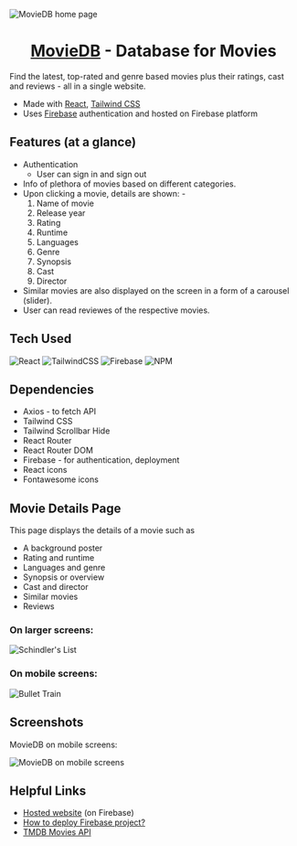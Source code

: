 ![MovieDB home page](src/assets/MovieDB-large-screen.png)

<h1 style="text-align: center;"><a href="https://movies-tv-db-react.web.app/">MovieDB</a> - Database for Movies</h1>

Find the latest, top-rated and genre based movies plus their ratings, cast and reviews - all in a single website.

- Made with [React](https://reactjs.org/), [Tailwind CSS](https://tailwindcss.com/) 
- Uses [Firebase](https://firebase.google.com/) authentication and hosted on Firebase platform

## Features (at a glance)

- Authentication
  - User can sign in and sign out
- Info of plethora of movies based on different categories.
- Upon clicking a movie, details are shown: -
  1. Name of movie
  2. Release year
  3. Rating
  4. Runtime
  5. Languages
  6. Genre
  7. Synopsis
  8. Cast
  9. Director
- Similar movies are also displayed on the screen in a form of a carousel (slider).
- User can read reviewes of the respective movies.

## Tech Used

![React](https://img.shields.io/badge/react-%2320232a.svg?style=for-the-badge&logo=react&logoColor=%2361DAFB)
![TailwindCSS](https://img.shields.io/badge/tailwindcss-%2338B2AC.svg?style=for-the-badge&logo=tailwind-css&logoColor=white)
![Firebase](https://img.shields.io/badge/firebase-%23039BE5.svg?style=for-the-badge&logo=firebase)
![NPM](https://img.shields.io/badge/NPM-%23000000.svg?style=for-the-badge&logo=npm&logoColor=white)

## Dependencies

- Axios - to fetch API
- Tailwind CSS
- Tailwind Scrollbar Hide
- React Router
- React Router DOM
- Firebase - for authentication, deployment
- React icons
- Fontawesome icons

## Movie Details Page

This page displays the details of a movie such as
- A background poster
- Rating and runtime
- Languages and genre
- Synopsis or overview
- Cast and director
- Similar movies
- Reviews

### On larger screens:

![Schindler's List](src/assets/Schindler's-List-large-screen.jpeg)

### On mobile screens:

![Bullet Train](src/assets/Bullet-Train-mobile-screen.png)

## Screenshots

MovieDB on mobile screens:

![MovieDB on mobile screens](src/assets/MovieDB-small-screen.png)

## Helpful Links

- [Hosted website](https://movies-tv-db-react.web.app/) (on Firebase)
- [How to deploy Firebase project?](https://dev.to/guillerbr/deploy-reactjs-on-firebase-hosting-4mpj)
- [TMDB Movies API](https://www.themoviedb.org/documentation/api)